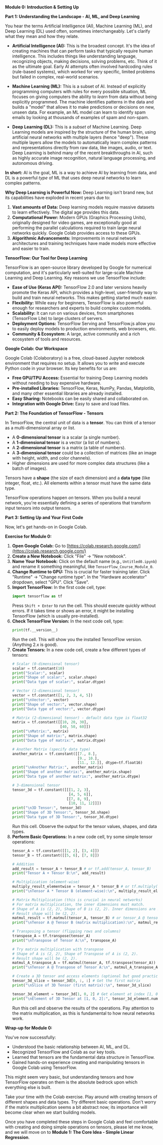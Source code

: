 **Module 0: Introduction & Setting Up**

**Part 1: Understanding the Landscape - AI, ML, and Deep Learning**

You hear the terms Artificial Intelligence (AI), Machine Learning (ML), and Deep Learning (DL) used often, sometimes interchangeably. Let's clarify what they mean and how they relate.

* **Artificial Intelligence (AI):** This is the broadest concept. It's the idea of creating machines that can perform tasks that typically require human intelligence. This includes things like understanding language, recognizing objects, making decisions, solving problems, etc. Think of it as the ultimate goal. Early AI attempts often involved hardcoding rules (rule-based systems), which worked for very specific, limited problems but failed in complex, real-world scenarios.

* **Machine Learning (ML):** This is a subset of AI. Instead of explicitly programming computers with rules for every possible situation, ML focuses on giving computers the ability to *learn* from data without being explicitly programmed. The machine identifies patterns in the data and builds a "model" that allows it to make predictions or decisions on new, unseen data. For example, an ML model can learn to identify spam emails by looking at thousands of examples of spam and non-spam.

* **Deep Learning (DL):** This is a *subset* of Machine Learning. Deep Learning models are inspired by the structure of the human brain, using artificial neural networks with multiple layers (hence "deep"). These multiple layers allow the models to automatically learn complex patterns and representations directly from raw data, like images, audio, or text. Deep Learning is behind many of the recent breakthroughs in AI, such as highly accurate image recognition, natural language processing, and autonomous driving.

**In short:** AI is the goal, ML is a way to achieve AI by learning from data, and DL is a powerful *type* of ML that uses deep neural networks to learn complex patterns.

**Why Deep Learning is Powerful Now:**
Deep Learning isn't brand new, but its capabilities have exploded in recent years due to:
1.  **Vast amounts of Data:** Deep learning models require massive datasets to learn effectively. The digital age provides this data.
2.  **Computational Power:** Modern GPUs (Graphics Processing Units), originally designed for video games, are exceptionally good at performing the parallel calculations required to train large neural networks quickly. Google Colab provides access to these GPUs.
3.  **Algorithmic Advancements:** Improvements in neural network architectures and training techniques have made models more effective and easier to train.

**TensorFlow: Our Tool for Deep Learning**

TensorFlow is an open-source library developed by Google for numerical computation, and it's particularly well-suited for large-scale Machine Learning and Deep Learning. Key reasons we use TensorFlow include:
* **Ease of Use (Keras API):** TensorFlow 2.0 and later versions heavily promote the Keras API, which provides a high-level, user-friendly way to build and train neural networks. This makes getting started much easier.
* **Flexibility:** While easy for beginners, TensorFlow is also powerful enough for researchers and experts to build complex custom models.
* **Scalability:** It can run on various devices, from smartphones (TensorFlow Lite) to large clusters of servers.
* **Deployment Options:** TensorFlow Serving and TensorFlow.js allow you to easily deploy models to production environments, web browsers, etc.
* **Community & Ecosystem:** A large, active community and a rich ecosystem of tools and resources.

**Google Colab: Our Workspace**

Google Colab (Colaboratory) is a free, cloud-based Jupyter notebook environment that requires no setup. It allows you to write and execute Python code in your browser. Its key benefits for us are:
* **Free GPU/TPU Access:** Essential for training Deep Learning models without needing to buy expensive hardware.
* **Pre-installed Libraries:** TensorFlow, Keras, NumPy, Pandas, Matplotlib, and many other essential libraries are already installed.
* **Easy Sharing:** Notebooks can be easily shared and collaborated on.
* **Integration with Google Drive:** Easy to save and load files.

**Part 2: The Foundation of TensorFlow - Tensors**

In TensorFlow, the central unit of data is a **tensor**. You can think of a tensor as a multi-dimensional array or list.

* A **0-dimensional tensor** is a scalar (a single number).
* A **1-dimensional tensor** is a vector (a list of numbers).
* A **2-dimensional tensor** is a matrix (a table of numbers).
* A **3-dimensional tensor** could be a collection of matrices (like an image with height, width, and color channels).
* Higher dimensions are used for more complex data structures (like a batch of images).

Tensors have a **shape** (the size of each dimension) and a **data type** (like integer, float, etc.). All elements within a tensor must have the same data type.

TensorFlow operations happen *on* tensors. When you build a neural network, you're essentially defining a series of operations that transform input tensors into output tensors.

**Part 3: Setting Up and Your First Code**

Now, let's get hands-on in Google Colab.

**Exercise for Module 0:**

1.  **Open Google Colab:** Go to [https://colab.research.google.com/](https://colab.research.google.com/)
2.  **Create a New Notebook:** Click "File" -> "New notebook".
3.  **Name Your Notebook:** Click on the default name (e.g., `Untitled0.ipynb`) and rename it something meaningful, like `TensorFlow_Course_Module_0`.
4.  **Change Runtime to GPU:** This is crucial for faster training later. Click "Runtime" -> "Change runtime type". In the "Hardware accelerator" dropdown, select "GPU". Click "Save".
5.  **Import TensorFlow:** In the first code cell, type:
    ```python
    import tensorflow as tf
    ```
    Press `Shift + Enter` to run the cell. This should execute quickly without errors. If it takes time or shows an error, it might be installing TensorFlow (which is usually pre-installed).
6.  **Check TensorFlow Version:** In the next code cell, type:
    ```python
    print(tf.__version__)
    ```
    Run the cell. This will show you the installed TensorFlow version. (Anything 2.x is good).
7.  **Create Tensors:** In a new code cell, create a few different types of tensors:
    ```python
    # Scalar (0-dimensional tensor)
    scalar = tf.constant(10)
    print("Scalar:", scalar)
    print("Shape of scalar:", scalar.shape)
    print("Data type of scalar:", scalar.dtype)

    # Vector (1-dimensional tensor)
    vector = tf.constant([1, 2, 3, 4, 5])
    print("\nVector:", vector)
    print("Shape of vector:", vector.shape)
    print("Data type of vector:", vector.dtype)

    # Matrix (2-dimensional tensor) - default data type is float32
    matrix = tf.constant([[10, 20, 30],
                          [40, 50, 60]])
    print("\nMatrix:", matrix)
    print("Shape of matrix:", matrix.shape)
    print("Data type of matrix:", matrix.dtype)

    # Another Matrix (specify data type)
    another_matrix = tf.constant([[7., 8.],
                                  [9., 10.],
                                  [11., 12.]], dtype=tf.float16)
    print("\nAnother Matrix:", another_matrix)
    print("Shape of another matrix:", another_matrix.shape)
    print("Data type of another matrix:", another_matrix.dtype)

    # 3-dimensional tensor
    tensor_3d = tf.constant([[[1, 2, 3],
                              [4, 5, 6]],
                             [[7, 8, 9],
                              [10, 11, 12]]])
    print("\n3D Tensor:", tensor_3d)
    print("Shape of 3D Tensor:", tensor_3d.shape)
    print("Data type of 3D Tensor:", tensor_3d.dtype)
    ```
    Run this cell. Observe the output for the tensor values, shapes, and data types.
8.  **Perform Basic Operations:** In a new code cell, try some simple tensor operations:
    ```python
    tensor_A = tf.constant([[1, 2], [3, 4]])
    tensor_B = tf.constant([[5, 6], [7, 8]])

    # Addition
    add_result = tensor_A + tensor_B # or tf.add(tensor_A, tensor_B)
    print("Tensor A + Tensor B:\n", add_result)

    # Multiplication (element-wise)
    multiply_result_elementwise = tensor_A * tensor_B # or tf.multiply(tensor_A, tensor_B)
    print("\nTensor A * Tensor B (element-wise):\n", multiply_result_elementwise)

    # Matrix Multiplication (this is crucial in neural networks)
    # For matrix multiplication, the inner dimensions must match.
    # Shape of A is (2, 2), Shape of B is (2, 2). Inner dimensions are 2 and 2 (match).
    # Result shape will be (2, 2).
    matmul_result = tf.matmul(tensor_A, tensor_B) # or tensor_A @ tensor_B
    print("\nTensor A @ Tensor B (matrix multiplication):\n", matmul_result)

    # Transposing a tensor (flipping rows and columns)
    transpose_A = tf.transpose(tensor_A)
    print("\nTranspose of Tensor A:\n", transpose_A)

    # Try matrix multiplication with transpose
    # Shape of A is (2, 2), Shape of Transpose of A is (2, 2).
    # Result shape will be (2, 2).
    matmul_A_transpose_A = tf.matmul(tensor_A, tf.transpose(tensor_A))
    print("\nTensor A @ Transpose of Tensor A:\n", matmul_A_transpose_A)

    # Create a 3D tensor and access elements (optional but good practice)
    tensor_3d_slice = tensor_3d[0, :, :] # Get the first matrix
    print("\nSlice of 3D Tensor (first matrix):\n", tensor_3d_slice)

    tensor_3d_element = tensor_3d[1, 0, 2] # Get element at index [1, 0, 2]
    print("\nElement of 3D Tensor at [1, 0, 2]:", tensor_3d_element.numpy()) # .numpy() converts tensor to NumPy array
    ```
    Run this cell and observe the results of the operations. Pay attention to the matrix multiplication, as this is fundamental to how neural networks work.

**Wrap-up for Module 0:**

You've now successfully:
* Understood the basic relationship between AI, ML, and DL.
* Recognized TensorFlow and Colab as our key tools.
* Learned that tensors are the fundamental data structure in TensorFlow.
* Gained hands-on experience creating and manipulating tensors in Google Colab using TensorFlow.

This might seem very basic, but understanding tensors and how TensorFlow operates on them is the absolute bedrock upon which everything else is built.

Take your time with the Colab exercise. Play around with creating tensors of different shapes and data types. Try different basic operations. Don't worry if the matrix multiplication seems a bit abstract now; its importance will become clear when we start building models.

Once you have completed these steps in Google Colab and feel comfortable with creating and doing simple operations on tensors, please let me know, and we will move on to **Module 1: The Core Idea - Simple Linear Regression**.
